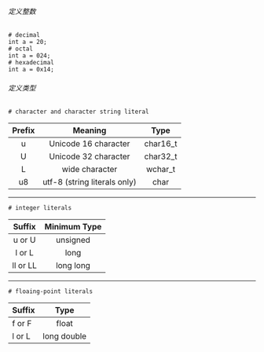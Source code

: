 ###### 定义整数
```code
# decimal
int a = 20;
# octal
int a = 024;
# hexadecimal
int a = 0x14;
```
###### 定义类型
```code
# character and character string literal
```

| Prefix |           Meaning            |   Type   |
|:------:|:----------------------------:|:--------:|
|   u    |     Unicode 16 character     | char16_t |
|   U    |     Unicode 32 character     | char32_t |
|   L    |        wide character        | wchar_t  |
|   u8   | utf-8 (string literals only) |   char   |

---
```code
# integer literals
```

|  Suffix  | Minimum Type |
|:--------:|:------------:|
|  u or U  |   unsigned   |
|  l or L  |     long     |
| ll or LL |  long long   |

---
```code
# floaing-point literals
```

| Suffix |    Type     |
| ------ |:-----------:|
| f or F |    float    |
| l or L | long double |
